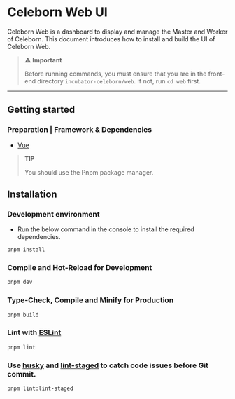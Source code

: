 # Celeborn Web UI

Celeborn Web is a dashboard to display and manage the Master and Worker of Celeborn. This document introduces how to install and build the UI of Celeborn Web.

> **⚠️ Important**
>
> Before running commands, you must ensure that you are in the front-end directory `incubator-celeborn/web`. If not, run `cd web` first.

---

## Getting started

### Preparation | Framework & Dependencies

- [Vue](https://vuejs.org)

> **TIP**
>
> You should use the Pnpm package manager.
>

## Installation

### Development environment

- Run the below command in the console to install the required dependencies.

```sh
pnpm install
```

### Compile and Hot-Reload for Development

```sh
pnpm dev
```

### Type-Check, Compile and Minify for Production

```sh
pnpm build
```

### Lint with [ESLint](https://eslint.org/)

```sh
pnpm lint
```

### Use [husky](https://github.com/typicode/husky) and [lint-staged](https://github.com/okonet/lint-staged) to catch code issues before Git commit.

```sh
pnpm lint:lint-staged
```
